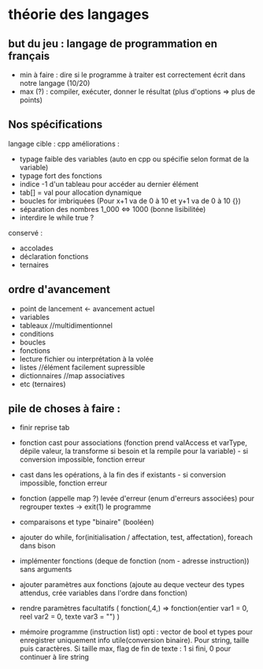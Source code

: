 # théorie des langages

## but du jeu : langage de programmation en français
- min à faire : dire si le programme à traiter est correctement écrit dans notre langage (10/20)
- max (?) : compiler, exécuter, donner le résultat (plus d'options => plus de points)


## Nos spécifications 
langage cible : cpp
améliorations : 
- typage faible des variables (auto en cpp ou spécifie selon format de la variable)
- typage fort des fonctions
- indice -1 d'un tableau pour accéder au dernier élément
- tab[] = val pour allocation dynamique
- boucles for imbriquées (Pour x+1 va de 0 à 10 et y+1 va de 0 à 10 {})
- séparation des nombres 1_000 <=> 1000 (bonne lisibilitée)
- interdire le while true ?

conservé :
- accolades
- déclaration fonctions
- ternaires


## ordre d'avancement
- point de lancement <- avancement actuel
- variables
- tableaux //multidimentionnel
- conditions
- boucles
- fonctions
- lecture fichier ou interprétation à la volée
- listes //élément facilement supressible
- dictionnaires //map associatives
- etc (ternaires)


## pile de choses à faire :
- finir reprise tab
- fonction cast pour associations (fonction prend valAccess et varType, dépile valeur, la transforme si besoin et la rempile pour la variable) - si conversion impossible, fonction erreur
- cast dans les opérations, à la fin des if existants - si conversion impossible, fonction erreur
- fonction (appelle map ?) levée d'erreur (enum d'erreurs associées) pour regrouper textes -> exit(1) le programme
- comparaisons et type "binaire" (booléen)

- ajouter do while, for(initialisation / affectation, test, affectation), foreach dans bison
- implémenter fonctions (deque de fonction (nom - adresse instruction)) sans arguments
- ajouter paramètres aux fonctions (ajoute au deque vecteur des types attendus, crée variables dans l'ordre dans fonction)
- rendre paramètres facultatifs ( fonction(,4,) => fonction(entier var1 = 0, reel var2 = 0, texte var3 = "") )

- mémoire programme (instruction list) opti : vector de bool et types pour enregistrer uniquement info utile(conversion binaire). Pour string, taille puis caractères. Si taille max, flag de fin de texte : 1 si fini, 0 pour continuer à lire string